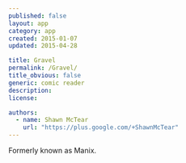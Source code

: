 ```yaml
---
published: false
layout: app
category: app
created: 2015-01-07
updated: 2015-04-28

title: Gravel
permalink: /Gravel/
title_obvious: false
generic: comic reader
description:
license:

authors:
  - name: Shawn McTear
    url: "https://plus.google.com/+ShawnMcTear"
---
```


Formerly known as Manix.
